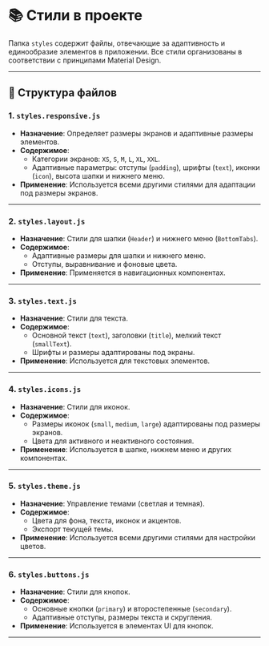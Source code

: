 # 📚 Стили в проекте

Папка `styles` содержит файлы, отвечающие за адаптивность и единообразие элементов в приложении. Все стили организованы в соответствии с принципами Material Design.

---

## 📁 Структура файлов

### 1. `styles.responsive.js`
- **Назначение**: Определяет размеры экранов и адаптивные размеры элементов.
- **Содержимое**:
  - Категории экранов: `XS`, `S`, `M`, `L`, `XL`, `XXL`.
  - Адаптивные параметры: отступы (`padding`), шрифты (`text`), иконки (`icon`), высота шапки и нижнего меню.
- **Применение**: Используется всеми другими стилями для адаптации под размеры экранов.

---

### 2. `styles.layout.js`
- **Назначение**: Стили для шапки (`Header`) и нижнего меню (`BottomTabs`).
- **Содержимое**:
  - Адаптивные размеры для шапки и нижнего меню.
  - Отступы, выравнивание и фоновые цвета.
- **Применение**: Применяется в навигационных компонентах.

---

### 3. `styles.text.js`
- **Назначение**: Стили для текста.
- **Содержимое**:
  - Основной текст (`text`), заголовки (`title`), мелкий текст (`smallText`).
  - Шрифты и размеры адаптированы под экраны.
- **Применение**: Используется для текстовых элементов.

---

### 4. `styles.icons.js`
- **Назначение**: Стили для иконок.
- **Содержимое**:
  - Размеры иконок (`small`, `medium`, `large`) адаптированы под размеры экранов.
  - Цвета для активного и неактивного состояния.
- **Применение**: Используется в шапке, нижнем меню и других компонентах.

---

### 5. `styles.theme.js`
- **Назначение**: Управление темами (светлая и темная).
- **Содержимое**:
  - Цвета для фона, текста, иконок и акцентов.
  - Экспорт текущей темы.
- **Применение**: Используется всеми другими стилями для настройки цветов.

---

### 6. `styles.buttons.js`
- **Назначение**: Стили для кнопок.
- **Содержимое**:
  - Основные кнопки (`primary`) и второстепенные (`secondary`).
  - Адаптивные отступы, размеры текста и скругления.
- **Применение**: Используется в элементах UI для кнопок.

---